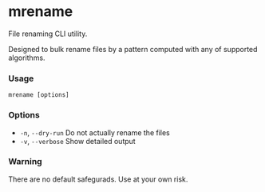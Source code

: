 # mrename

File renaming CLI utility.

Designed to bulk rename files by a pattern computed with any of supported algorithms.

### Usage

```shell script
mrename [options]
```

### Options

- `-n`, `--dry-run` Do not actually rename the files
- `-v`, `--verbose` Show detailed output


### Warning

There are no default safegurads. Use at your own risk.
